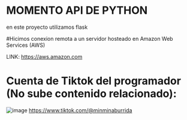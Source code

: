 # MOMENTO API DE PYTHON

en este proyecto utilizamos flask

#Hicimos conexion remota a un servidor hosteado en Amazon Web Services (AWS)

LINK: https://aws.amazon.com

# Cuenta de Tiktok del programador (No sube contenido relacionado): 
![image](https://user-images.githubusercontent.com/85806077/235405396-b7173279-566a-4358-9f98-ee6b0e548a5c.png)
https://www.tiktok.com/@minminaburrida
